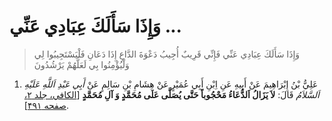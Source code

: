 # وَإِذَا سَأَلَكَ عِبَادِي عَنِّي ...

> وَإِذَا سَأَلَكَ عِبَادِي عَنِّي فَإِنِّي قَرِيبٌ أُجِيبُ دَعْوَةَ الدَّاعِ إِذَا دَعَانِ فَلْيَسْتَجِيبُوا لِي
> وَلْيُؤْمِنُوا بِي لَعَلَّهُمْ يَرْشُدُونَ

1. عَلِيُّ بْنُ إِبْرَاهِيمَ عَنْ أَبِيهِ عَنِ اِبْنِ أَبِي عُمَيْرٍ عَنْ هِشَامِ بْنِ سَالِمٍ عَنْ _أَبِي عَبْدِ
   اَللَّهِ عَلَيْهِ اَلسَّلاَمُ_ قَالَ: **لاَ يَزَالُ اَلدُّعَاءُ مَحْجُوباً حَتَّى يُصَلَّى عَلَى مُحَمَّدٍ وَ آلِ
   مُحَمَّدٍ** [[الکافي، جلد ۲، صفحه ۴۹۱][1]].

[1]: http://noo.rs/mieAU
